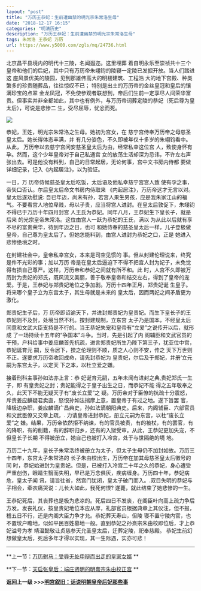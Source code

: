 ```yaml
---
layout: "post"
title: "万历王恭妃：生前遭幽禁的明光宗朱常洛生母"
date: "2018-12-17 16:15"
categories: "明清历史"
description: "万历王恭妃：生前遭幽禁的明光宗朱常洛生母"
tags: 朱常洛 王恭妃 万历
url: https://www.y5000.com/zgls/mq/24736.html
---
```






北京昌平县境内的明代十三陵，名闻遐迩。这里埋葬 着自明永乐至崇祯共十三个皇帝和他们的后妃，其中只有万历帝朱翊钧的陵寝一定陵已发掘开放。当人们踏进这
座风景优美的陵园，见到那雄伟高大的明楼建筑、工程浩 大的地下宫殿、种类繁多的珍贵随葬品，往往惊叹不已； 特别是出土的万历帝的金丝皇冠和皇后的镶满珍宝的点翠
金龙凤冠，不免使参观者联想到，帝后们生前一定享尽人间荣华富贵。但事实并非全都如此，其中也有例外，与万历帝词葬定陵的恭妃（死后尊为皇太后），可说是悲惨二
生，受尽屈辱，忧忿而死。

![](https://img.y5000.com/uploads/allimg/170807/12-1FPG6034M13.jpg)

恭妃，王姓，明光宗朱常洛之生母。她初为宫女，在 慈宁宫侍奉万历帝之母慈圣皇太后。她长得体态丰满，并 有几分姿色，不久即被年仅十多岁的朱翊钧看中。从此，
万历帝以去慈宁宫问安慈圣皇太后为由，经常私幸这位宫 人，致使身怀有孕。然而，这个少年皇帝对于自己私通宫
女的放荡生活却深为忌讳，不许左右声张出去。可是他没有料到，自己的日常起居，无论何事，宫中文书房内侍都 要做详细记录，记入《内起居注》，以为验证。

一日，万 历帝侍候慈圣皇太后吃饭，太后语及他私幸慈宁宫宫人致 使有孕之事，帝矢口否认。尔后皇太后命文书房内侍取来
《内起居注》，万历帝这才无言以对。皇太后遂劝慰说:
吾已年迈，尚未有孙，若宫人果生男孩，应是我朱家江山的福气。不要看宫人地位卑贱，母以子贵，应当将宫人进封。在皇太后敦促下，朱翊钧不得已于万历十年四月封宫
人王氏为恭妃。同年八月，王恭妃生下皇长子，就是后来 的光宗皇帝朱常洛。这位由宫人一跃为恭妃的王氏，满以 为从此以后就有享不尽的富贵荣华，待到年迈之日，也可
和她侍奉的慈圣皇太后一样，儿子登极做皇帝，自己尊为皇太后了。但她怎能料到，由宫人进封为恭妃之口，正是 她进入悲惨绝境之时。

在封建社会中，皇帝私幸宫女，本来是司空见惯的 事。但从封建伦理说来，终究是件不光彩的事；加以万历
帝是在皇太后逼迫下不得不把宫人封为妃子，未免觉得有损自己尊严。这样，万历帝和恭妃之间就有所不和。此
时，人宫不久即被万历封为贵妃的郑氏，既风流又美丽，善于敬奉皇帝和结交左右，得到了皇帝的宠爱。于是，王恭妃与郑贵妃地位之争加剧。万历十四年正月，郑贵妃诞
生皇子。将来哪个皇子立为东宫太子，其生母就是未来的 皇太后，因而两妃之间矛盾更为激化。

郑贵妃生子后，万 历帝即诏谕天下，并进封郑贵妃为皇贵妃。而生下皇长子的王恭妃则不及封，处境当然不利。按封建规制，立东宫
太子乃是国本，不经皇太后同意和文武大臣支持是不行的。当王恭妃失宠和皇帝有“立爱”之说传开以后，就形成 了一场持续十五年的“争国本”斗争。当时，先是引起了内
阁辅臣和文武官员的干预，户科给事中姜应麟首先抗疏，进言郑贵妃所生乃陛下第三子，犹亚位中宫，恭妃诞育元 嗣，反令居下，揆之伦理则不顺，质之人心则不安，传之
天下万世则不正。遂要求万历帝收回成命，请先封恭妃为 皇贵妃，尔后及于郑妃，并册‘立元嗣为东宫太子，以定天 下之本，以杜立爱之嫌。

接着刑科主事孙如法亦上言：恭 妃诞育元嗣，五年未闻有进封之典,贵妃郑氏一生子，即 有皇贵妃之封；贵妃能得之于皇子出生之日，而恭妃不能
得之五年敬奉之久，此天下不能无疑天子有“废长立爱”之 疑。万历帝对于臣僚的抗疏十分震怒，斥责姜应麟疑君卖直，怒恨孙如法揣摩上意，置皇帝于有过之地。遂下旨罢
官，降极边杂职，姜应麟谪广昌典史，孙如法谪朝阳典史。后来，内阁辅臣、六部官员和文武臣僚又交章上疏，. 力请皇帝进封恭妃，册立元嗣为东宫，以杜“废长立爱”之
嫌。结果，万历帝依然拒不纳谏，有的官员被责，有的被杖，有的罢官，有的降职，有的削籍，有的辞职归乡，还有的入狱受审。从此，王恭妃更加失宠，不但皇长子长期
不得被册立，她自己也被打入冷宫，处于与世隔绝的境 地。

万历二十九年，皇长子朱常洛终被册立为太子，但太子生母仍不加封如故。万历三十四年，东宫太子朱常洛的 长子朱由校出生，万历帝在加其母慈圣皇太后徽号的同
时，恭妃始进封为皇贵妃。但是，已被打入冷宫二十年之久的恭妃，身心遭受严重创伤，眼睛生翳而失明，早已是万念俱灰，疾病缠身。万历四十年，恭妃病危，皇太子闻
讯，请旨往省，然宫门犹闭，皇太子破门而入。.双目失明的恭妃与子相会，牵衣痛哭说：儿长大如此，我死何恨? 遂薨，就此结束了她悲惨的一生。

王恭妃死后，其丧葬也是极为悲凉的。死后四日不发丧，在阁臣叶向高上疏力争后方发。发丧礼仪，按皇贵妃地位本应从厚，礼部官员根据典章上其仪注，但不报，稽五日不行，还是内阁大臣力争才允。恭妃葬天寿山，但陵
寝不置守陵内官，也不置坟户瞻地，似如平民百姓墓地一般。直到恭妃之孙熹宗朱由校即位后，才上恭妃谥号为孝 靖温懿敬让贞慈参天允圣皇太后，迁葬定陵，祀奉慈殿。
恭妃生前幻想做皇太后，死后多年才得以实现，其一生际遇，实亦可悲！

* * *

**上一节：[万历驸马：受辱无处申辩而出走的皇家女婿](https://www.y5000.com/zgls/mq/24735.html) **

**下一节：[天启张皇后：端庄贤明的明熹宗朱由校正宫](https://www.y5000.com/zgls/mq/24738.html) **

**返回上一级 >>>[明宫叙旧：话说明朝皇帝后妃那些事](https://www.y5000.com/zgls/mq/24740.html)**
